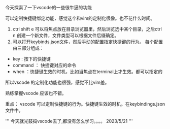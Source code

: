 今天探索了一下vscode的一些很牛逼的功能

可以定制快捷键绑定功能，感觉这个和vim的定制化很像。也不花什么时间。
1. ctrl shift e 可以将焦点放在目录浏览器里，然后浏览选中某个目录，之后ctrl n 创建一个新文件，文件类型可以根据文件后缀确定。
2. 可以打开keybinds.json文件，然后手动的配置指定快捷键的行为。
每个配置由三部分组成：
 - key : 按下的快捷键
 - command ： 快捷键对应的命令
 - when ：快捷键生效的时机，比如当焦点在terminal上才生效。都可以指定的

 所以vscode 的定制化功能也很强，感觉不比vim差。

 熟练掌握vscode 应该也不错。


重点： vscode 可以定制快捷键的行为。快捷键生效的时机。在keybindings.json文件中。


'''
今天就光鼓捣vscode去了,都没有怎么学习。。。。
2023/5/21
'''
